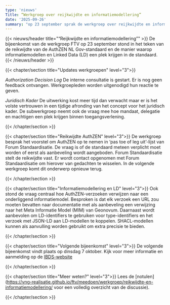 ```yaml
---
type: 'nieuws'
Title: “Werkgroep over reijkwijdte en informatiemodellering”
date: '2025-09-26'
summary: "op 23 september sprak de werkgroep over reijkwijdte en informatiemodellering."
---
```


{{< nieuws/header title="“Reijkwijdte en informatiemodellering”" >}}
De bijeenkomst van de werkgroep FTV op 23 september stond in het teken van de reikwijdte van de AuthZEN NL Gov-standaard en de manier waarop informatiemodellen en Linked Data (LD) een plek krijgen in de standaard.
{{< /nieuws/header >}}

 
{{< chapter/section title="Updates werkgroepen" level="3">}}

*Authorization Decision Log*
De interne consultatie is gestart. Er is nog geen feedback ontvangen. Werkgroepleden worden uitgenodigd hun reactie te geven.

*Juridisch Kader*
De uitwerking kost meer tijd dan verwacht maar er is het volste vertrouwen in een tijdige afronding van het concept voor het juridisch kader.
De subwerkgroep neemt ook de vraag mee hoe mandaat, delegatie en machtigen een plek krijgen binnen toegangsverlening.
  
{{< /chapter/section >}}

{{< chapter/section title="Reikwijdte AuthZEN" level="3">}}
De werkgroep besprak het voorstel om AuthZEN op te nemen in ‘pas toe of leg uit’-lijst van Forum Standaardisatie. De vraag is of de standaard meteen verplicht moet worden of eerst als aanbeveling wordt aangeboden.
Forum Standaardisatie stelt de reikwijdte vast. Er wordt contact opgenomen met Forum Standaardisatie om hierover van gedachten te wisselen. In de volgende werkgroep komt dit onderwerp opnieuw terug.
  
{{< /chapter/section >}}

{{< chapter/section title="Informatiemodellering en LD" level="3">}}
Ook stond de vraag centraal hoe AuthZEN-verzoeken verwijzen naar een onderliggend informatiemodel. Besproken is dat elk verzoek een URL zou moeten bevatten naar documentatie met als aanbeveling een verwijzing naar het Meta Informatie Model (MIM) van Geonovum.
Daarnaast wordt aanbevolen om LD-identifiers te gebruiken voor type-identifiers en het verzoek met JSON-LD aan LD-modellen te koppelen. SHACL-modellen kunnen als aanvulling worden gebruikt om extra precisie te bieden.

{{< /chapter/section >}}


{{< chapter/section title="Volgende bijeenkomst" level="3">}}
De volgende bijeenkomst vindt plaats op dinsdag 7 oktober. 
Kijk voor meer informatie en aanmelding op de [IBDS-website](https://realisatieibds.nl/events/view/e6907cd1-d5e5-4c1c-bbdc-223ad3fffe56/werkgroep-federatieve-toegangsverlening-verwerkingsregisters-register-toegangsbeleid)

{{< /chapter/section >}}


{{< chapter/section title="Meer weten?" level="3">}}
Lees de [notulen](https://vng-realisatie.github.io/ftv/meedoen/werkgroep/reikwijdte-en-informatiemodellering/ voor een volledig overzicht van de discussie).


{{< /chapter/section >}}

